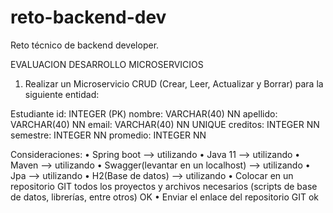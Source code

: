 # reto-backend-dev
Reto técnico de backend developer.

EVALUACION DESARROLLO MICROSERVICIOS 
1. Realizar un Microservicio CRUD (Crear, Leer, Actualizar y Borrar) para la siguiente entidad:

Estudiante
id: INTEGER (PK)
nombre: VARCHAR(40) NN
apellido: VARCHAR(40) NN
email: VARCHAR(40) NN UNIQUE
creditos: INTEGER NN
semestre: INTEGER NN
promedio: INTEGER NN
    
Consideraciones: 
• Spring boot --> utilizando
• Java 11  --> utilizando 
• Maven  --> utilizando
• Swagger(levantar en un localhost) --> utilizando
• Jpa --> utilizando
• H2(Base de datos) --> utilizando
• Colocar en un repositorio GIT todos los proyectos y archivos necesarios (scripts de base 
de datos, librerías, entre otros) OK
• Enviar el enlace del repositorio GIT ok
